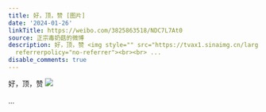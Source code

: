 ```yaml
---
title: 好，顶，赞 [图片]
date: '2024-01-26'
linkTitle: https://weibo.com/3825863518/NDC7L7At0
source: 正宗毒奶菇的微博
description: 好，顶，赞 <img style="" src="https://tvax1.sinaimg.cn/large/e40a0b5egy1hm6xkn2rm5j20w01u0tla.jpg"
  referrerpolicy="no-referrer"><br><br> ...
disable_comments: true
---
```

好，顶，赞 <img style="" src="https://tvax1.sinaimg.cn/large/e40a0b5egy1hm6xkn2rm5j20w01u0tla.jpg" referrerpolicy="no-referrer"><br><br> ...
